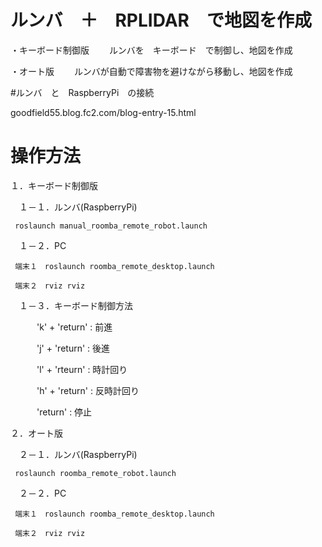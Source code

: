 # ルンバ　＋　RPLIDAR　で地図を作成

・キーボード制御版
　　ルンバを　キーボード　で制御し、地図を作成

・オート版
　　ルンバが自動で障害物を避けながら移動し、地図を作成


#ルンバ　と　RaspberryPi　の接続

  goodfield55.blog.fc2.com/blog-entry-15.html


# 操作方法

１．キーボード制御版

　１－１．ルンバ(RaspberryPi)

     roslaunch manual_roomba_remote_robot.launch

　１－２．PC

     端末１　roslaunch roomba_remote_desktop.launch

     端末２　rviz rviz

　１－３．キーボード制御方法

　　　'k' + 'return' :  前進

　　　'j' + 'return' :  後進

　　　'l' + 'rteurn' :  時計回り

　　　'h' + 'return' :  反時計回り

　　　'return'       :  停止


２．オート版

　２－１．ルンバ(RaspberryPi)

     roslaunch roomba_remote_robot.launch

　２－２．PC

     端末１　roslaunch roomba_remote_desktop.launch

     端末２　rviz rviz



